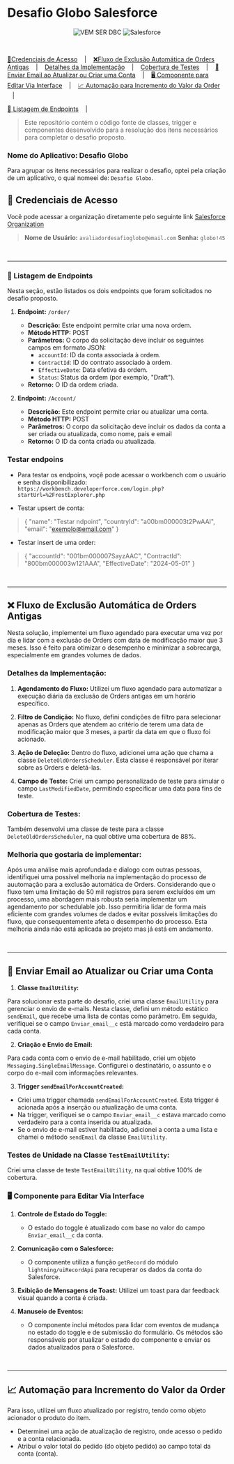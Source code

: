 # Desafio Globo Salesforce

<p align="center">
  <img src="https://img.shields.io/badge/VEM SER DBC-068996?style=for-the-badge" alt="VEM SER DBC"/>
  <img src="https://img.shields.io/badge/SALESFORCE-0689E6?style=for-the-badge" alt="Salesforce"/>
</p>

<br>

<p text-align="center">


<a href="#-credenciais-de-acesso"> 🔑Credenciais de Acesso</a> &nbsp;&nbsp;&nbsp;|&nbsp;&nbsp;&nbsp;
<a href="#-fluxo-de-exclusão-automática-de-orders-antigas"> ❌Fluxo de Exclusão Automática de Orders Antigas</a> &nbsp;&nbsp;&nbsp;|&nbsp;&nbsp;&nbsp;
<a href="#detalhes-da-implementação">Detalhes da Implementação</a> &nbsp;&nbsp;&nbsp;|&nbsp;&nbsp;&nbsp;
<a href="#cobertura-de-testes">Cobertura de Testes</a> &nbsp;&nbsp;&nbsp;|&nbsp;&nbsp;&nbsp;
<a href="#-enviar-email-ao-atualizar-ou-criar-uma-conta">📧 Enviar Email ao Atualizar ou Criar uma Conta</a> &nbsp;&nbsp;&nbsp;|&nbsp;&nbsp;&nbsp;
<a href="#-componente-para-editar-via-interface">🖥️ Componente para Editar Via Interface</a> &nbsp;&nbsp;&nbsp;|&nbsp;&nbsp;&nbsp;
<a href="#-automação-para-incremento-do-valor-da-order">📈 Automação para Incremento do Valor da Order</a> &nbsp;&nbsp;&nbsp;|&nbsp;&nbsp;&nbsp;

<a href="#-listage-de-endpoints">🚀 Listagem de Endpoints</a> &nbsp;&nbsp;&nbsp;|&nbsp;&nbsp;&nbsp;
</p>




>Este repositório contém o código fonte de classes, trigger e componentes desenvolvido para a resolução dos itens necessários para completar o desafio proposto.

### Nome do Aplicativo: Desafio Globo
Para agrupar os itens necessários para realizar o desafio, optei pela criação de um aplicativo, o qual nomeei de: `Desafio Globo`.

## 🔑 Credenciais de Acesso
Você pode acessar a organização diretamente pelo seguinte link [Salesforce Organization](https://globo89-dev-ed.develop.my.salesforce.com)


> **Nome de Usuário:** `avaliadordesafioglobo@email.com`
> **Senha:** `globo!45`

<br>

---

### 🚀 Listagem de Endpoints
 Nesta seção, estão listados os dois endpoints que foram solicitados no desafio proposto.

1. **Endpoint:** `/order/`
   - **Descrição:** Este endpoint permite criar uma nova ordem.
   - **Método HTTP:** POST
   - **Parâmetros:** O corpo da solicitação deve incluir os seguintes campos em formato JSON:
     - `accountId`: ID da conta associada à ordem.
     - `ContractId`: ID do contrato associado à ordem.
     - `EffectiveDate`: Data efetiva da ordem.
     - `Status`: Status da ordem (por exemplo, "Draft").
   - **Retorno:** O ID da ordem criada.

2. **Endpoint:** `/Account/`
   - **Descrição:** Este endpoint permite criar ou atualizar uma conta.
   - **Método HTTP:** POST
   - **Parâmetros:** O corpo da solicitação deve incluir os dados da conta a ser criada ou atualizada, como nome, pais e email
   - **Retorno:** O ID da conta criada ou atualizada.

### Testar endpoins

- Para testar os endpoins, voçê pode acessar o workbench com o usuário e senha disponibilizado: `https://workbench.developerforce.com/login.php?startUrl=%2FrestExplorer.php` 

- Testar upsert de conta:

>{
    "name": "Testar ndpoint",
    "countryId": "a00bm000003t2PwAAI",
    "email": "exemplo@email.com"
}


- Testar insert de uma order:
>{
    "accountId": "001bm000007SayzAAC",
    "ContractId": "800bm000003w121AAA",
    "EffectiveDate": "2024-05-01" 
}



<br>

 ---


## ❌ Fluxo de Exclusão Automática de Orders Antigas

Nesta solução, implementei um fluxo agendado para executar uma vez por dia e lidar com a exclusão de Orders com data de modificação maior que 3 meses. Isso é feito para otimizar o desempenho e minimizar a sobrecarga, especialmente em grandes volumes de dados.

### Detalhes da Implementação:

1. **Agendamento do Fluxo:** Utilizei um fluxo agendado para automatizar a execução diária da exclusão de Orders antigas em um horário específico.

2. **Filtro de Condição:** No fluxo, defini condições de filtro para selecionar apenas as Orders que atendem ao critério de terem uma data de modificação maior que 3 meses, a partir da data em que o fluxo foi acionado.

3. **Ação de Deleção:** Dentro do fluxo, adicionei uma ação que chama a classe `DeleteOldOrdersScheduler`. Esta classe é responsável por iterar sobre as Orders e deletá-las.

4. **Campo de Teste:** Criei um campo personalizado de teste para simular o campo `LastModifiedDate`, permitindo especificar uma data para fins de teste.

### Cobertura de Testes:

Também desenvolvi uma classe de teste para a classe `DeleteOldOrdersScheduler`, na qual obtive uma cobertura de 88%.

### Melhoria que gostaria de implementar:

Após uma análise mais aprofundada e dialogo com outras pessoas, identifiquei uma possível melhoria na implementação do processo de auutomação para a exclusão automática de Orders. Considerando que o fluxo tem uma limitação de 50 mil registros para serem excluídos em um processo, uma abordagem mais robusta seria implementar um agendamento por schedulable job. Isso permitiria lidar de forma mais eficiente com grandes volumes de dados e evitar possíveis limitações do fluxo, que consequentemente afeta o desempenho do processo. Esta melhoria ainda não está aplicada ao projeto mas já está em andamento.

<br>

---

## 📧 Enviar Email ao Atualizar ou Criar uma Conta

1. **Classe `EmailUtility`:**

Para solucionar esta parte do desafio, criei uma classe `EmailUtility` para gerenciar o envio de e-mails. Nesta classe, defini um método estático `sendEmail`, que recebe uma lista de contas como parâmetro. Em seguida, verifiquei se o campo `Enviar_email__c` está marcado como verdadeiro para cada conta.

2. **Criação e Envio de Email:**

Para cada conta com o envio de e-mail habilitado, criei um objeto `Messaging.SingleEmailMessage`. Configurei o destinatário, o assunto e o corpo do e-mail com informações relevantes.

3. **Trigger `sendEmailForAccountCreated`:**

- Criei uma trigger chamada `sendEmailForAccountCreated`. Esta trigger é acionada após a inserção ou atualização de uma conta.
- Na trigger, verifiquei se o campo `Enviar_email__c` estava marcado como verdadeiro para a conta inserida ou atualizada.
- Se o envio de e-mail estiver habilitado, adicionei a conta a uma lista e chamei o método `sendEmail` da classe `EmailUtility`.

### Testes de Unidade na Classe `TestEmailUtility`:

Criei uma classe de teste `TestEmailUtility`, na qual obtive 100% de cobertura.

### 🖥️ Componente para Editar Via Interface

1. **Controle de Estado do Toggle:**
   - O estado do toggle é atualizado com base no valor do campo `Enviar_email__c` da conta.

2. **Comunicação com o Salesforce:**
   - O componente utiliza a função `getRecord` do módulo `lightning/uiRecordApi` para recuperar os dados da conta do Salesforce.

3. **Exibição de Mensagens de Toast:**
   Utilizei um toast para dar feedback visual quando a conta é criada.

4. **Manuseio de Eventos:**
   - O componente inclui métodos para lidar com eventos de mudança no estado do toggle e de submissão do formulário. Os métodos são responsáveis por atualizar o estado do componente e enviar os dados atualizados para o Salesforce.
   

<br>

---


## 📈 Automação para Incremento do Valor da Order

Para isso, utilizei um fluxo atualizado por registro, tendo como objeto acionador o produto do item.
- Determinei uma ação de atualização de registro, onde acesso o pedido e a conta relacionada.
- Atribuí o valor total do pedido (do objeto pedido) ao campo total da conta (conta).

